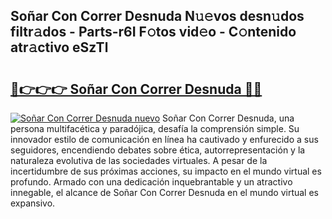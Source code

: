## Soñar Con Correr Desnuda N𝚞𝚎vos desn𝚞dos filtr𝚊dos - Parts-r6I F𝚘tos vid𝚎o - C𝚘ntenido atr𝚊ctivo eSzTl

# <h2><a href="http://mbbudg.tromn.icu/?c=So%c3%b1ar+Con+Correr+Desnuda">🔗👉👉👉 Soñar Con Correr Desnuda 🔗🔗</a></h2>

[![Soñar Con Correr Desnuda nuevo](https://i.imgur.com/pEAQMta.gif)](http://mbbudg.tromn.icu/?c=So%c3%b1ar+Con+Correr+Desnuda)
Soñar Con Correr Desnuda, una persona multifacética y paradójica, desafía la comprensión simple. Su innovador estilo de comunicación en línea ha cautivado y enfurecido a sus seguidores, encendiendo debates sobre ética, autorrepresentación y la naturaleza evolutiva de las sociedades virtuales. A pesar de la incertidumbre de sus próximas acciones, su impacto en el mundo virtual es profundo. Armado con una dedicación inquebrantable y un atractivo innegable, el alcance de Soñar Con Correr Desnuda en el mundo virtual es expansivo.
